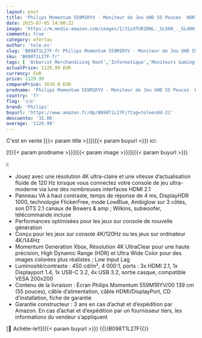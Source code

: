 ```yaml
---
layout: post
title: 'Philips Momentum 559M1RYV - Moniteur de Jeu UHD 55 Pouces  HDR1000  Ambiglow  FreeSync Premium Pro  3840x2160  144 Hz  HDMI 2.1  Displayport 1.4  USB-C 3.2  hub USB   Noir'
date: 2025-07-05 14:00:22
image: 'https://m.media-amazon.com/images/I/31zdfUR1RNL._SL500_._SL400_.jpg'
comments: true
category: ofertas
author: 'tole.es'
slug: 'B098T1L27F-fr Philips Momentum 559M1RYV - Moniteur de Jeu UHD 55 Pouces...'
sku: 'B098T1L27F-fr'
tags: [ 'Arborist Merchandising Root','Informatique','Moniteurs Gaming','Self Service','Special Features Stores','e82e115f-0286-40b1-a57b-b0cbf8a5fa5d_0','e82e115f-0286-40b1-a57b-b0cbf8a5fa5d_201','philips','Écrans PC','🇫🇷', ]
actualPrice: 1129.99 EUR
currency: EUR
price: 1129.99
comparePrice: 1639.0 EUR
prodname: 'Philips Momentum 559M1RYV - Moniteur de Jeu UHD 55 Pouces  HDR1000  Ambiglow  FreeSync Premium Pro  3840x2160  144 Hz  HDMI 2.1  Displayport 1.4  USB-C 3.2  hub USB   Noir'
country: 'fr'
flag: '🇫🇷'
brand: 'Philips'
buyurl: 'https://www.amazon.fr/dp/B098T1L27F/?tag=tolees0d-21'
descuento: '31.06'
average: '1129.99'
---
```


C'est en vente [{{< param title >}}]({{< param buyurl >}}) ici:

[![{{< param prodname >}}]({{< param image >}})]({{< param buyurl >}})

ℹ️:

- Jouez avec une résolution 4K ultra-claire et une vitesse d’actualisation fluide de 120 Hz lorsque vous connectez votre console de jeu ultra-moderne via lune des nombreuses interfaces HDMI 2.1
- Panneau VA à haut contraste, temps de réponse de 4 ms, DisplayHDR 1000, technologie FlickerFree, mode LowBlue, Ambiglow sur 3 côtés, son DTS 2.1 canaux de Bowers & amp ; Wilkins, subwoofer, télécommande incluse
- Performances optimisées pour les jeux sur console de nouvelle génération
- Conçu pour les jeux sur console 4K/120Hz ou les jeux sur ordinateur 4K/144Hz
- Momentum Generation Xbox, Résolution 4K UltraClear pour une haute précision, High Dynamic Range (HDR) et Ultra Wide Color pour des images colorées plus réalistes ; Low Input Lag
- Luminosité/contraste : 450 cd/m², 4 000:1, ports : 3x HDMI 2.1, 1x Displayport 1.4, 1x USB-C 3.2, 4x USB 3.2, sortie casque, compatible VESA 200x200
- Contenu de la livraison : Écran Philips Momentum 559M1RYV/00 139 cm (55 pouces), câble d’alimentation, câble HDMI/DisplayPort, CD d’installation, fiche de garantie
- Garantie constructeur : 3 ans en cas d’achat et d’expédition par Amazon. En cas d’achat et d’expédition par un fournisseur tiers, les informations du vendeur s’appliquent

[🛒 Achète-le!!]({{< param buyurl >}})
{{<world>}}B098T1L27F{{</world>}}
